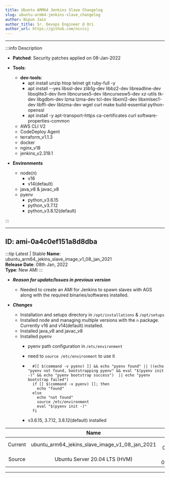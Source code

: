 ```yaml
---
title: Ubuntu ARM64 Jenkins Slave Changelog
slug: ubuntu-arm64-jenkins-slave_changelog
author: Nipun Jain
author_title: Sr. Devops Engineer @ Ori
author_url: https://github.com/niccsj
---
```

---

:::info Description

- **Patched**: Security patches applied on 08-Jan-2022

- **Tools**:
  - **dev-tools**:
    - apt install unzip htop telnet git ruby-full -y
    - apt install --yes libssl-dev zlib1g-dev libbz2-dev libreadline-dev libsqlite3-dev llvm libncurses5-dev libncursesw5-dev xz-utils tk-dev libgdbm-dev lzma lzma-dev tcl-dev libxml2-dev libxmlsec1-dev libffi-dev liblzma-dev wget curl make build-essential python-openssl
    - apt install -y apt-transport-https ca-certificates curl software-properties-common
  - AWS CLI V2
  - CodeDeploy Agent
  - terraform_v1.1.3
  - docker
  - nginx_v18
  - jenkins_v2.319.1

- **Environments**
  - node(n)
    - v16
    - v14(default)
  - java_v8 & javac_v8
  - pyenv
    - python_v3.6.15
    - python_v3.7.12
    - python_v3.8.12(default)

:::

---

## ID: ami-0a4c0ef151a8d8dba

:::tip Latest | Stable
**Name**: ubuntu_arm64_jekins_slave_image_v1_08_jan_2021  
**Release Date**: 08th Jan, 2022  
**Type**: New AMI
:::

- ***Reason for update/Issues in previous version***
  - Needed to create an AMI for Jenkins to spawn slaves with AGS along with the required binaries/softwares installed.

- ***Changes***
  - Installation and setups directory in `/opt/installations` & `/opt/setups`
  - Installed node and managing multiple versions with the `n` package. Currently v16 and v14(default) installed.
  - Installed java_v8 and javac_v8
  - Installed pyenv
    - pyenv path configuration in `/etc/environment`
    - need to `source /etc/environment` to use it

    - ``` shell
        #[[ $(command -v pyenv) ]] && echo "pyenv found" || ((echo "pyenv not found, bootstrapping pyenv" && eval "$(pyenv init -)" && echo "pyenv bootstrap success")  || echo "pyenv bootstrap failed")
        if [[ $(command -v pyenv) ]]; then
          echo "found"
        else
          echo "not found"
          source /etc/environment
          eval "$(pyenv init -)"
        fi
      ```

    - v3.6.15, 3.7.12, 3.8.12(default) installed

|         |               Name           |           ID           |
|:-------:|:----------------------------:|:----------------------:|
| Current | ubuntu_arm64_jekins_slave_image_v1_08_jan_2021 | ami-0a4c0ef151a8d8dba |
| Source  | Ubuntu Server 20.04 LTS (HVM) | ami-0491e5015eb6e7a9b  |

---
<br></br>